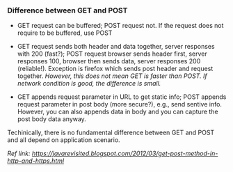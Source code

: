 ### Difference between GET and POST
* GET request can be buffered; POST request not. If the request does not require to be buffered, use POST

* GET request sends both header and data together, server responses with 200 (fast?); POST request browser sends header first, server responses 100, browser then sends data, server responses 200 (reliable!). Exception is firefox which sends post header and request together. *However, this does not mean GET is faster than POST. If network condition is good, the difference is small.*

* GET appends request parameter in URL to get static info; POST appends request parameter in post body (more secure?), e.g., send sentive info. However, you can also appends data in body and you can capture the post body data anyway. 

Techinically, there is no fundamental difference between GET and POST and all depend on application scenario.

*Ref link: https://javarevisited.blogspot.com/2012/03/get-post-method-in-http-and-https.html*
